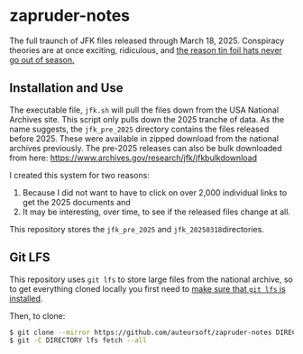 # zapruder-notes
The full traunch of JFK files released through March 18, 2025. Conspiracy theories are at once exciting, ridiculous, and [the reason tin foil hats never go out of season.](https://www.youtube.com/watch?v=urglg3WimHA) 

## Installation and Use 
The executable file, `jfk.sh` will pull the files down from the USA National Archives site. This script only pulls down the 2025 tranche of data. As the name suggests, the `jfk_pre_2025` directory contains the files released before 2025. These were available in zipped download from the national archives previously. The pre-2025 releases can also be bulk downloaded from here: https://www.archives.gov/research/jfk/jfkbulkdownload  

I created this system for two reasons: 
1. Because I did not want to have to click on over 2,000 individual links to get the 2025 documents and
2. It may be interesting, over time, to see if the released files change at all. 

This repository stores the `jfk_pre_2025` and `jfk_20250318`directories. 



## Git LFS
This repository uses `git lfs` to store large files from the national archive, so to get everything cloned locally you first need to [make sure that `git lfs` is installed](https://docs.github.com/en/repositories/working-with-files/managing-large-files/installing-git-large-file-storage). 

Then, to clone: 
```bash
$ git clone --mirror https://github.com/auteursoft/zapruder-notes DIRECTORY
$ git -C DIRECTORY lfs fetch --all
```
